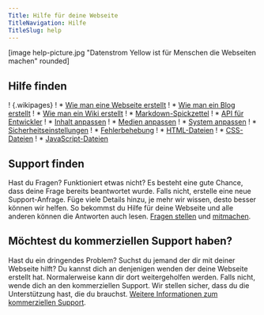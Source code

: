 ```yaml
---
Title: Hilfe für deine Webseite
TitleNavigation: Hilfe
TitleSlug: help
---
```

[image help-picture.jpg "Datenstrom Yellow ist für Menschen die Webseiten machen" rounded]

## Hilfe finden

! {.wikipages}
! * [Wie man eine Webseite erstellt](how-to-make-a-website)
! * [Wie man ein Blog erstellt](how-to-make-a-blog)
! * [Wie man ein Wiki erstellt](how-to-make-a-wiki)
! * [Markdown-Spickzettel](markdown-cheat-sheet)
! * [API für Entwickler](api)
! * [Inhalt anpassen](adjusting-content)
! * [Medien anpassen](adjusting-media)
! * [System anpassen](adjusting-system)
! * [Sicherheitseinstellungen](security-configuration)
! * [Fehlerbehebung](troubleshooting)
! * [HTML-Dateien](html-files)
! * [CSS-Dateien](css-files)
! * [JavaScript-Dateien](javascript-files)

## Support finden

Hast du Fragen? Funktioniert etwas nicht? Es besteht eine gute Chance, dass deine Frage bereits beantwortet wurde. Falls nicht, erstelle eine neue Support-Anfrage. Füge viele Details hinzu, je mehr wir wissen, desto besser können wir helfen. So bekommst du Hilfe für deine Webseite und alle anderen können die Antworten auch lesen. [Fragen stellen](https://github.com/datenstrom/yellow/issues) und [mitmachen](https://github.com/datenstrom/yellow/blob/master/CONTRIBUTING.md).  

## Möchtest du kommerziellen Support haben?

Hast du ein dringendes Problem? Suchst du jemand der dir mit deiner Webseite hilft? Du kannst dich an denjenigen wenden der deine Webseite erstellt hat. Normalerweise kann dir dort weitergeholfen werden. Falls nicht, wende dich an den kommerziellen Support. Wir stellen sicher, dass du die Unterstützung hast, die du brauchst. [Weitere Informationen zum kommerziellen Support](https://mayberg.se/support/).